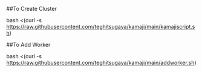 ##To Create Cluster

bash <(curl -s https://raw.githubusercontent.com/teghitsugaya/kamaji/main/kamajiscript.sh)


##To Add Worker

bash <(curl -s https://raw.githubusercontent.com/teghitsugaya/kamaji/main/addworker.sh)
